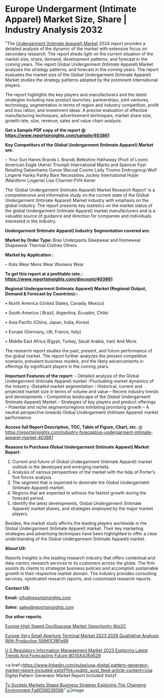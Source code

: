 # Europe Undergarment (Intimate Apparel) Market Size, Share | Industry Analysis 2032

"The <a href=https://www.reportsinsights.com/sample/403861>Undergarment (Intimate Apparel) Market</a> 2024 report provides a detailed analysis of the dynamic of the market with extensive focus on secondary research. The report sheds light on the current situation of the market size, share, demand, development patterns, and forecast in the coming years. The report Global Undergarment (Intimate Apparel) Market analyzes the strategy patterns, and forecast in the coming years. The report evaluates the market size of the Global Undergarment (Intimate Apparel) Market studies the strategy patterns adopted by the prominent international players.

The report highlights the key players and manufacturers and the latest strategies including new product launches, partnerships, joint ventures, technology, segmentation in terms of region and industry competition, profit and loss ration, and investment ideas. A precise evaluation of effective manufacturing techniques, advertisement techniques, market share size, growth rate, size, revenue, sales and value chain analysis.

<strong>Get a Sample PDF copy of the report @ <a href=https://www.reportsinsights.com/sample/403861 style=color:#0000ff;>https://www.reportsinsights.com/sample/403861</a></strong>

<strong>Key Competitors of the Global Undergarment (Intimate Apparel) Market are:</strong>

‣ Your Sun
Hanes Brands
L Brands
Betkshire Hathaway (Fruit of Loom)
American Eagle (Aerie)
Triumph International
Marks and Spencer
Fast Retailing
Debenhams
Gunze
Wacoal
Cosmo Lady
Tinsino
Embrygroup
Wolf Lingerie
Hanky Panky
Bare Necessities
Jockey International
Huijie (Maniform Lingerie)
Lise Charmel
PVH
Aimer

The ‘Global Undergarment (Intimate Apparel) Market Research Report’ is a comprehensive and informative study on the current state of the Global Undergarment (Intimate Apparel) Market industry with emphasis on the global industry. The report presents key statistics on the market status of the global Undergarment (Intimate Apparel) market manufacturers and is a valuable source of guidance and direction for companies and individuals interested in the industry.

<strong>Undergarment (Intimate Apparel) Industry Segmentation covered are:</strong>

<strong>Market by Order Type: </strong>
Bras
Underpants
Sleepwear and Homewear
Shapewear
Thermal Clothes
Others

<strong>Market by Application :</strong>

‣ Kids Wear
Mens Wear
Womens Wear

<strong>To get this report at a profitable rate.: <a href=https://www.reportsinsights.com/discount/403861 style=color:#0000ff;>https://www.reportsinsights.com/discount/403861</a></strong>

<strong>Regional Undergarment (Intimate Apparel) Market (Regional Output, Demand &amp; Forecast by Countries):-</strong>

• North America (United States, Canada, Mexico)

• South America ( Brazil, Argentina, Ecuador, Chile)

• Asia Pacific (China, Japan, India, Korea)

• Europe (Germany, UK, France, Italy)

• Middle East Africa (Egypt, Turkey, Saudi Arabia, Iran) And More.

The research report studies the past, present, and future performance of the global market. The report further analyzes the present competitive scenario, prevalent business models, and the likely advancements in offerings by significant players in the coming years.

<strong>Important Features of the report:</strong>
– Detailed analysis of the Global Undergarment (Intimate Apparel) market
–Fluctuating market dynamics of the industry
–Detailed market segmentation
– Historical, current and projected market size in terms of volume and value
– Recent industry trends and developments
– Competitive landscape of the Global Undergarment (Intimate Apparel) Market
– Strategies of key players and product offerings
– Potential and niche segments/regions exhibiting promising growth
– A neutral perspective towards Global Undergarment (Intimate Apparel) market performance

<strong>Access full Report Description, TOC, Table of Figure, Chart, etc. </strong>@   <a href=https://reportsinsights.com/industry-forecast/us-undergarment-intimate-apparel-market-403861 style=color:#0000ff;>https://reportsinsights.com/industry-forecast/us-undergarment-intimate-apparel-market-403861</a>

<strong>Reasons to Purchase Global Undergarment (Intimate Apparel) Market Report:</strong>
1. Current and future of Global Undergarment (Intimate Apparel) market outlook in the developed and emerging markets.
2. Analysis of various perspectives of the market with the help of Porter’s five forces analysis.
3. The segment that is expected to dominate the Global Undergarment (Intimate Apparel) market.
4. Regions that are expected to witness the fastest growth during the forecast period.
5. Identify the latest developments, Global Undergarment (Intimate Apparel) market shares, and strategies employed by the major market players.

Besides, the market study affirms the leading players worldwide in the Global Undergarment (Intimate Apparel) market. Their key marketing strategies and advertising techniques have been highlighted to offer a clear understanding of the Global Undergarment (Intimate Apparel) market.

<strong><strong>About US</strong>:</strong>

Reports Insights is the leading research industry that offers contextual and data-centric research services to its customers across the globe. The firm assists its clients to strategize business policies and accomplish sustainable growth in their respective market domain. The industry provides consulting services, syndicated research reports, and customized research reports.

<strong>Contact US:</strong>

<p class=><b>Email:</b> <a href=mailto:info@reportsinsights.com>info@reportsinsights.com</a></p>
<p class=><b>Sales:</b> <a href=mailto:sales@reportsinsights.com>sales@reportsinsights.com</a></p>

<strong>Our other reports</strong>

<a href=https://www.linkedin.com/pulse/europe-high-speed-oscilloscope-market-opportunity-wsj2c/>Europe High Speed Oscilloscope Market Opportunity Wsj2C</a>

<a href=https://medium.com/@tidke9676/europe-very-small-aperture-terminal-market-2023-2028-qualitative-analysis-with-production-58961cf8fe99>Europe Very Small Aperture Terminal Market 2023 2028 Qualitative Analysis With Production 58961Cf8Fe99</a>

<a href=https://medium.com/@khalunansh/u-s-regulatory-information-management-market-2023-exploring-latest-trends-and-forecasting-future-9d35a43ed529>U S Regulatory Information Management Market 2023 Exploring Latest Trends And Forecasting Future 9D35A43Ed529</a>

<a href=https://www.linkedin.com/pulse/usa-digital-pattern-generator-market-report-included-xwtzf?trk=public_post_feed-article-content>Usa Digital Pattern Generator Market Report Included Xwtzf</a>

<a href=https://medium.com/@amanmandal1286/tv-sockets-markets-shape-business-strategy-exploring-the-changing-environment-fa6d56d36596>Tv Sockets Markets Shape Business Strategy Exploring The Changing Environment Fa6D56D36596</a>"
![image](https://github.com/Reportsinsights123/RIgrowth/assets/158415881/d3f4669d-e15b-45db-b1d6-89f0d279b096)

